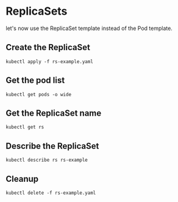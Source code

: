 # ReplicaSets

let's now use the ReplicaSet template instead of the Pod template.

## Create the ReplicaSet

```
kubectl apply -f rs-example.yaml
```

## Get the pod list

```
kubectl get pods -o wide
```

## Get the ReplicaSet name

```
kubectl get rs
```

## Describe the ReplicaSet

```
kubectl describe rs rs-example
```

## Cleanup

```
kubectl delete -f rs-example.yaml
```